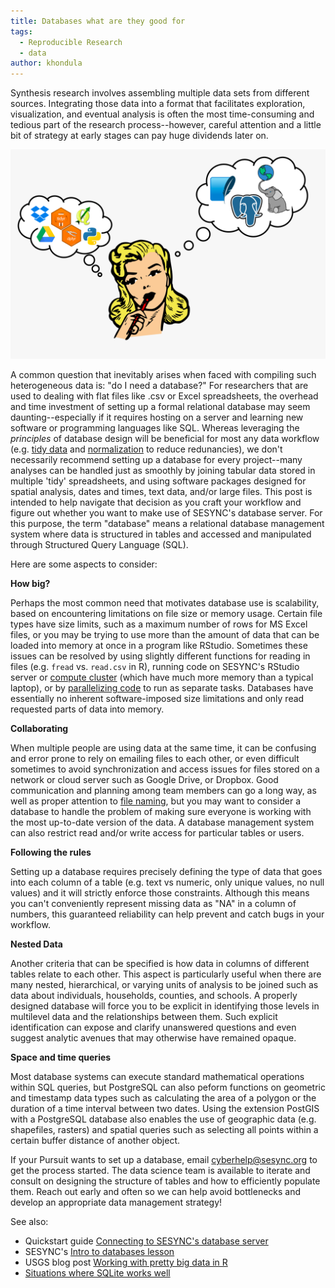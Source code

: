 ```yaml
---
title: Databases what are they good for
tags:
  - Reproducible Research
  - data
author: khondula
---
```



Synthesis research involves assembling multiple data sets from different sources. Integrating those data into a format that facilitates exploration, visualization, and eventual analysis is often the most time-consuming and tedious part of the research process--however, careful attention and a little bit of strategy at early stages can pay huge dividends later on. 

![thinking](assets/images/db-thinking.png)

A common question that inevitably arises when faced with compiling such heterogeneous data is: "do I need a database?" For researchers that are used to dealing with flat files like .csv or Excel spreadsheets, the overhead and time investment of setting up a formal relational database may seem daunting--especially if it requires hosting on a server and learning new software or programming languages like SQL. Whereas leveraging the *principles* of database design will be beneficial for most any data workflow (e.g. [tidy data](https://vita.had.co.nz/papers/tidy-data.pdf) and [normalization](https://en.wikipedia.org/wiki/Database_normalization) to reduce redunancies), we don't necessarily recommend setting up a database for every project--many analyses can be handled just as smoothly by joining tabular data stored in multiple 'tidy' spreadsheets, and using software packages designed for spatial analysis, dates and times, text data, and/or large files. This post is intended to help navigate that decision as you craft your workflow and figure out whether you want to make use of SESYNC's database server. For this purpose, the term "database" means a relational database management system where data is structured in tables and accessed and manipulated through Structured Query Language (SQL).

Here are some aspects to consider:

**How big?** 

Perhaps the most common need that motivates database use is scalability, based on encountering limitations on file size or memory usage. Certain file types have size limits, such as a maximum number of rows for MS Excel files, or you may be trying  to use more than the amount of data that can be loaded into memory at once in a program like RStudio. Sometimes these issues can be resolved by using slightly different functions for reading in files (e.g. `fread` vs. `read.csv` in R), running code on SESYNC's RStudio server or [compute cluster](https://cyberhelp.sesync.org/faq/interactive-slurm-jobs.html) (which have much more memory than a typical laptop), or by [parallelizing code](https://cyberhelp.sesync.org/blog/using-rslurm-parallel.html) to run as separate tasks. Databases have essentially no inherent software-imposed size limitations and only read requested parts of data into memory. 

**Collaborating**

When multiple people are using data at the same time, it can be confusing and error prone to rely on emailing files to each other, or even difficult sometimes to avoid synchronization and access issues for files stored on a network or cloud server such as Google Drive, or Dropbox. Good communication and planning among team members can go a long way, as well as proper attention to [file naming](https://speakerdeck.com/jennybc/how-to-name-files), but you may want to consider a database to handle the problem of making sure everyone is working with the most up-to-date version of the data. A database management system can also restrict read and/or write access for particular tables or users. 

**Following the rules**

Setting up a database requires precisely defining the type of data that goes into each column of a table (e.g. text vs numeric, only unique values, no null values) and it will strictly enforce those constraints. Although this means you can't conveniently represent missing data as "NA" in a column of numbers, this guaranteed reliability can help prevent and catch bugs in your workflow. 

**Nested Data**

Another criteria that can be specified is how data in columns of different tables relate to each other. This aspect is particularly useful when there are many nested, hierarchical, or varying units of analysis to be joined such as data about individuals, households, counties, and schools. A properly designed database will force you to be explicit in identifying those levels in multilevel data and the relationships between them. Such explicit identification can expose and clarify unanswered questions and even suggest analytic avenues that may otherwise have remained opaque.

**Space and time queries**

Most database systems can execute standard mathematical operations within SQL queries, but PostgreSQL can also peform functions on geometric and timestamp data types such as calculating the area of a polygon or the duration of a time interval between two dates. Using the extension PostGIS with a PostgreSQL database also enables the use of geographic data (e.g. shapefiles, rasters) and spatial queries such as selecting all points within a certain buffer distance of another object. 


If your Pursuit wants to set up a database, email cyberhelp@sesync.org to get the process started. The data science team is available to iterate and consult on designing the structure of tables and how to efficiently populate them. Reach out early and often so we can help avoid bottlenecks and develop an appropriate data management strategy!


See also:

* Quickstart guide [Connecting to SESYNC's database server](https://cyberhelp.sesync.org/quickstart/connect-to-a-database.html)
* SESYNC's [Intro to databases lesson](https://cyberhelp.sesync.org/introdb-lesson/)
* USGS blog post [Working with pretty big data in R](https://waterdata.usgs.gov/blog/formats/)
* [Situations where SQLite works well](https://www.sqlite.org/whentouse.html)

